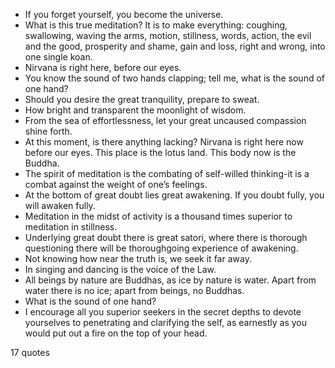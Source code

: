  - If you forget yourself, you become the universe.
 - What is this true meditation? It is to make everything: coughing, swallowing, waving the arms, motion, stillness, words, action, the evil and the good, prosperity and shame, gain and loss, right and wrong, into one single koan.
 - Nirvana is right here, before our eyes.
 - You know the sound of two hands clapping; tell me, what is the sound of one hand?
 - Should you desire the great tranquility, prepare to sweat.
 - How bright and transparent the moonlight of wisdom.
 - From the sea of effortlessness, let your great uncaused compassion shine forth.
 - At this moment, is there anything lacking? Nirvana is right here now before our eyes. This place is the lotus land. This body now is the Buddha.
 - The spirit of meditation is the combating of self-willed thinking-it is a combat against the weight of one’s feelings.
 - At the bottom of great doubt lies great awakening. If you doubt fully, you will awaken fully.
 - Meditation in the midst of activity is a thousand times superior to meditation in stillness.
 - Underlying great doubt there is great satori, where there is thorough questioning there will be thoroughgoing experience of awakening.
 - Not knowing how near the truth is, we seek it far away.
 - In singing and dancing is the voice of the Law.
 - All beings by nature are Buddhas, as ice by nature is water. Apart from water there is no ice; apart from beings, no Buddhas.
 - What is the sound of one hand?
 - I encourage all you superior seekers in the secret depths to devote yourselves to penetrating and clarifying the self, as earnestly as you would put out a fire on the top of your head.

17 quotes